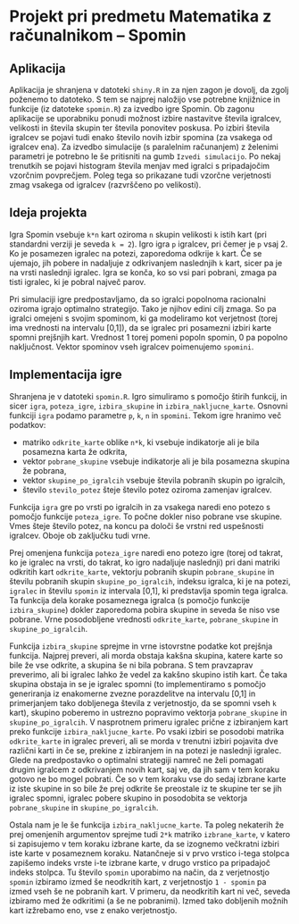 # Projekt pri predmetu Matematika z računalnikom – Spomin

## Aplikacija

Aplikacija je shranjena v datoteki `shiny.R` in za njen zagon je dovolj, da zgolj poženemo to datoteko. S tem se najprej naložijo vse potrebne knjižnice in funkcije (iz datoteke `spomin.R`) za izvedbo igre Spomin. Ob zagonu aplikacije se uporabniku ponudi možnost izbire nastavitve števila igralcev, velikosti in števila skupin ter števila ponovitev poskusa. Po izbiri števila igralcev se pojavi tudi enako število novih izbir spomina (za vsakega od igralcev ena). Za izvedbo simulacije (s paralelnim računanjem) z želenimi parametri je potrebno le še pritisniti na gumb `Izvedi simulacijo`. Po nekaj trenutkih se pojavi histogram števila menjav med igralci s pripadajočim vzorčnim povprečjem. Poleg tega so prikazane tudi vzorčne verjetnosti zmag vsakega od igralcev (razvrščeno po velikosti).

## Ideja projekta

Igra Spomin vsebuje `k*n` kart oziroma `n` skupin velikosti `k` istih kart (pri standardni verziji je seveda `k = 2`). Igro igra `p` igralcev, pri čemer je `p` vsaj 2. Ko je posamezen igralec na potezi, zaporedoma odkrije `k` kart. Če se ujemajo, jih pobere in nadaljuje z odkrivanjem naslednjih `k` kart, sicer pa je na vrsti naslednji igralec. Igra se konča, ko so vsi pari pobrani, zmaga pa tisti igralec, ki je pobral največ parov.

Pri simulaciji igre predpostavljamo, da so igralci popolnoma racionalni oziroma igrajo optimalno strategijo. Tako je njihov edini cilj zmaga. So pa igralci omejeni s svojim spominom, ki ga modeliramo kot verjetnost (torej ima vrednosti na intervalu [0,1]), da se igralec pri posamezni izbiri karte spomni prejšnjih kart. Vrednost 1 torej pomeni popoln spomin, 0 pa popolno naključnost. Vektor spominov vseh igralcev poimenujemo `spomini`.

## Implementacija igre

Shranjena je v datoteki `spomin.R`. Igro simuliramo s pomočjo štirih funkcij, in sicer `igra`, `poteza_igre`, `izbira_skupine` in `izbira_nakljucne_karte`. Osnovni funkciji `igra` podamo parametre `p`, `k`, `n` in `spomini`. Tekom igre hranimo več podatkov:
* matriko `odkrite_karte` oblike `n*k`, ki vsebuje indikatorje ali je bila posamezna karta že odkrita, 
* vektor `pobrane_skupine` vsebuje indikatorje ali je bila posamezna skupina že pobrana, 
* vektor `skupine_po_igralcih` vsebuje števila pobranih skupin po igralcih, 
* število `stevilo_potez` šteje število potez oziroma zamenjav igralcev.

Funkcija `igra` gre po vrsti po igralcih in za vsakega naredi eno potezo s pomočjo funkcije `poteza_igre`. To počne dokler niso pobrane vse skupine. Vmes šteje število potez, na koncu pa določi še vrstni red uspešnosti igralcev. Oboje ob zaključku tudi vrne.

Prej omenjena funkcija `poteza_igre` naredi eno potezo igre (torej od takrat, ko je igralec na vrsti, do takrat, ko igro nadaljuje naslednji) pri dani matriki odkritih kart `odkrite_karte`, vektorju pobranih skupin `pobrane_skupine` in številu pobranih skupin `skupine_po_igralcih`, indeksu igralca, ki je na potezi, `igralec` in številu `spomin` iz intervala [0,1], ki predstavlja spomin tega igralca. Ta funkcija dela korake posameznega igralca (s pomočjo funkcije `izbira_skupine`) dokler zaporedoma pobira skupine in seveda še niso vse pobrane. Vrne posodobljene vrednosti `odkrite_karte`, `pobrane_skupine` in `skupine_po_igralcih`.

Funkcija `izbira_skupine` sprejme in vrne istovrstne podatke kot prejšnja funkcija. Najprej preveri, ali morda obstaja kakšna skupina, katere karte so bile že vse odkrite, a skupina še ni bila pobrana. S tem pravzaprav preverimo, ali bi igralec lahko že vedel za kakšno skupino istih kart. Če taka skupina obstaja in se je igralec spomni (to implementiramo s pomočjo generiranja iz enakomerne zvezne porazdelitve na intervalu [0,1] in primerjanjem tako dobljenega števila z verjetnostjo, da se spomni vseh `k` kart), skupino poberemo in ustrezno popravimo vektorja `pobrane_skupine` in `skupine_po_igralcih`. V nasprotnem primeru igralec prične z izbiranjem kart preko funkcije `izbira_nakljucne_karte`. Po vsaki izbiri se posodobi matrika `odkrite_karte` in igralec preveri, ali se morda v trenutni izbiri pojavita dve različni karti in če se, prekine z izbiranjem in na potezi je naslednji igralec. Glede na predpostavko o optimalni strategiji namreč ne želi pomagati drugim igralcem z odkrivanjem novih kart, saj ve, da jih sam v tem koraku gotovo ne bo mogel pobrati. Če so v tem koraku vse do sedaj izbrane karte iz iste skupine in so bile že prej odkrite še preostale iz te skupine ter se jih igralec spomni, igralec pobere skupino in posodobita se vektorja `pobrane_skupine` in `skupine_po_igralcih`.

Ostala nam je le še funkcija `izbira_nakljucne_karte`. Ta poleg nekaterih že prej omenjenih argumentov sprejme tudi `2*k` matriko `izbrane_karte`, v katero si zapisujemo v tem koraku izbrane karte, da se izognemo večkratni izbiri iste karte v posameznem koraku. Natančneje si v prvo vrstico i-tega stolpca zapišemo indeks vrste i-te izbrane karte, v drugo vrstico pa pripadajoč indeks stolpca. Tu število `spomin` uporabimo na način, da z verjetnostjo `spomin` izbiramo izmed še neodkritih kart, z verjetnostjo `1 - spomin` pa izmed vseh še ne pobranih kart. V primeru, da neodkritih kart ni več, seveda izbiramo med že odkritimi (a še ne pobranimi). Izmed tako dobljenih možnih kart izžrebamo eno, vse z enako verjetnostjo.
  
